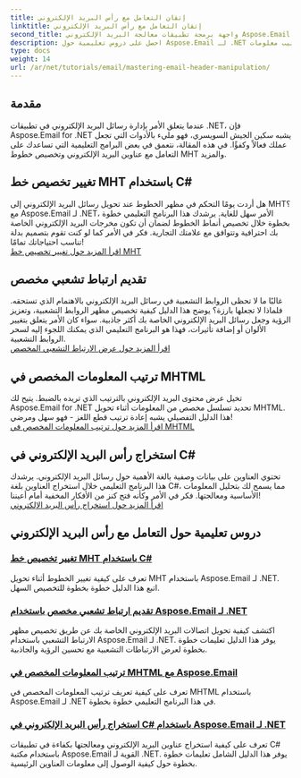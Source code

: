 ```yaml
---
title: إتقان التعامل مع رأس البريد الإلكتروني
linktitle: إتقان التعامل مع رأس البريد الإلكتروني
second_title: واجهة برمجة تطبيقات معالجة البريد الإلكتروني Aspose.Email .NET
description: احصل على دروس تعليمية حول Aspose.Email لـ .NET مع أدلة خطوة بخطوة حول التعامل مع رأس البريد الإلكتروني، وتخصيص الخط، وتقديم الارتباطات التشعبية، وترتيب معلومات MHTML.
type: docs
weight: 14
url: /ar/net/tutorials/email/mastering-email-header-manipulation/
---
```

## مقدمة

عندما يتعلق الأمر بإدارة رسائل البريد الإلكتروني في تطبيقات .NET، فإن Aspose.Email for .NET يشبه سكين الجيش السويسري، فهو مليء بالأدوات التي تجعل عملك فعالاً وكفؤًا. في هذه المقالة، نتعمق في بعض البرامج التعليمية التي تساعدك على التعامل مع عناوين البريد الإلكتروني وتخصيص خطوط MHT والمزيد.

## تغيير تخصيص خط MHT باستخدام C#  
هل أردت يومًا التحكم في مظهر الخطوط عند تحويل رسائل البريد الإلكتروني إلى MHT؟ مع Aspose.Email لـ .NET، الأمر سهل للغاية. يرشدك هذا البرنامج التعليمي خطوة بخطوة خلال تخصيص أنماط الخطوط لضمان أن تكون مخرجات البريد الإلكتروني الخاصة بك احترافية وتتوافق مع علامتك التجارية. فكر في الأمر كما لو كنت تقوم بتصميم بدلة تناسب احتياجاتك تمامًا!  
[اقرأ المزيد حول تغيير تخصيص خط MHT](./changing-mht-font-customization/)  

## تقديم ارتباط تشعبي مخصص  
غالبًا ما لا تحظى الروابط التشعبية في رسائل البريد الإلكتروني بالاهتمام الذي تستحقه. فلماذا لا تجعلها بارزة؟ يوضح هذا الدليل كيفية تخصيص مظهر الروابط التشعبية، وتعزيز الرؤية وجعل رسائل البريد الإلكتروني الخاصة بك أكثر جاذبية. سواء كان الأمر يتعلق بتغيير الألوان أو إضافة تأثيرات، فهذا هو البرنامج التعليمي الذي يمكنك اللجوء إليه لسحر الروابط التشعبية.  
[اقرأ المزيد حول عرض الارتباط التشعبي المخصص](./custom-hyperlink-rendering/)  

## ترتيب المعلومات المخصص في MHTML  
تخيل عرض محتوى البريد الإلكتروني بالترتيب الذي تريده بالضبط. يتيح لك Aspose.Email for .NET تحديد تسلسل مخصص من المعلومات أثناء تحويل MHTML. هذا الدليل التفصيلي يشبه إعادة ترتيب قطع اللغز - فهو سهل ومرضي!  
[اقرأ المزيد حول ترتيب المعلومات المخصص في MHTML](./custom-order-of-information-in-mhtml/)  

## استخراج رأس البريد الإلكتروني في C#  
تحتوي العناوين على بيانات وصفية بالغة الأهمية حول رسائل البريد الإلكتروني. يرشدك هذا البرنامج التعليمي خلال استخراج العناوين بلغة C#، مما يسمح لك بتحليل المعلومات الأساسية ومعالجتها. فكر في الأمر وكأنه فتح كنز من الأفكار المخفية أمام أعيننا!  
[اقرأ المزيد حول استخراج رأس البريد الإلكتروني](./email-header-extraction/)  

## دروس تعليمية حول التعامل مع رأس البريد الإلكتروني
### [تغيير تخصيص خط MHT باستخدام C#](./changing-mht-font-customization/)
تعرف على كيفية تغيير الخطوط أثناء تحويل MHT باستخدام Aspose.Email لـ .NET. اتبع هذا الدليل خطوة بخطوة للتخصيص السهل.
### [ تقديم ارتباط تشعبي مخصص باستخدام Aspose.Email لـ .NET](./custom-hyperlink-rendering/)
اكتشف كيفية تحويل اتصالات البريد الإلكتروني الخاصة بك عن طريق تخصيص مظهر الارتباط التشعبي باستخدام Aspose.Email لـ .NET. يوفر هذا الدليل تعليمات خطوة بخطوة لعرض الارتباطات التشعبية مع تحسين الرؤية والجاذبية.
### [ترتيب المعلومات المخصص في MHTML مع Aspose.Email](./custom-order-of-information-in-mhtml/)
تعرف على كيفية تعريف ترتيب المعلومات المخصص في MHTML باستخدام Aspose.Email لـ .NET في هذا البرنامج التعليمي خطوة بخطوة.
### [استخراج رأس البريد الإلكتروني في C# باستخدام Aspose.Email لـ .NET](./email-header-extraction/)
تعرف على كيفية استخراج عناوين البريد الإلكتروني ومعالجتها بكفاءة في تطبيقات C# باستخدام مكتبة Aspose.Email القوية لـ .NET. يوفر هذا الدليل الشامل تعليمات خطوة بخطوة حول كيفية الوصول إلى معلومات العناوين الرئيسية. 